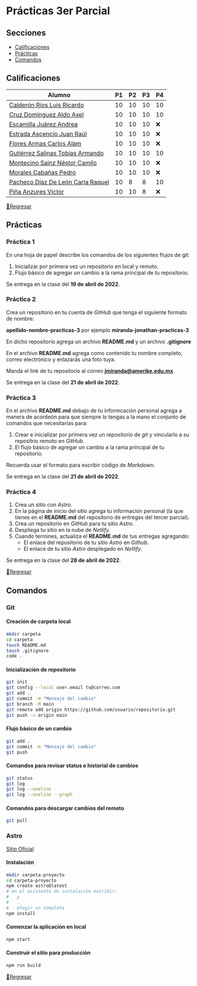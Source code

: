 # Prácticas 3er Parcial

## Secciones

- [Calificaciones](#calificaciones)
- [Prácticas](#prácticas)
- [Comandos](#comandos)

## Calificaciones

| Alumno                                                                                           | P1  | P2  | P3  | P4  |
| ------------------------------------------------------------------------------------------------ | --- | --- | --- | --- |
| [Calderón Ríos Luis Ricardo](https://github.com/Riku935/calderon-ricardo-practicas-3)            | 10  | 10  | 10  | 10  |
| [Cruz Domínguez Aldo Axel](https://github.com/Alzound/CruzDominguez-AldoAxel-Practica3)          | 10  | 10  | 10  | 10  |
| [Escamilla Juárez Andrea](https://github.com/AndreaEJ22/escamilla-andrea-practicas-3)            | 10  | 10  | 10  | ❌  |
| [Estrada Ascencio Juan Raúl](https://github.com/JuanEstrada01/Estrada-Juan-practicas-3-)         | 10  | 10  | 10  | ❌  |
| [Flores Armas Carlos Alam](https://github.com/NegligentWhale7/Armas-Alam-practicas-3)            | 10  | 10  | 10  | ❌  |
| [Gutiérrez Salinas Tobías Armando](https://github.com/Tobias66Jags/gutierrez-tobias-practicas-3) | 10  | 10  | 10  | 10  |
| [Montecino Sainz Néstor Camilo](https://github.com/LDom890/montecino-nestor-practicas-3)         | 10  | 10  | 10  | ❌  |
| [Morales Cabañas Pedro](https://github.com/MasterPedro1/morales-pedro-practica-3)                | 10  | 10  | 10  | ❌  |
| [Pacheco Díaz De León Carla Raquel](https://github.com/QueenOfHell666/Pacheco-Carla-practicas-3) | 10  | 8   | 8   | 10  |
| [Piña Anzures Victor](https://github.com/AmerikeVPA/pi-a-anzures-victor-practicas-3)             | 10  | 10  | 8   | ❌  |

[🔼Regresar](#secciones)

## Prácticas

### Práctica 1

En una hoja de papel describe los comandos de los siguientes flujos de git:

1. Inicializar por primera vez un repositorio en local y remoto.
1. Flujo básico de agregar un cambio a la rama principal de tu repositorio.

Se entrega en la clase del **19 de abril de 2022**.

### Práctica 2

Crea un repositorio en tu cuenta de _GitHub_ que tenga el siguiente formato de nombre:

**apellido-nombre-practicas-3** por ejemplo **miranda-jonathan-practicas-3**

En dicho repositorio agrega un archivo **README.md** y un archivo **.gitignore**

En el archivo **README.md** agrega como contenido tu nombre completo, correo electrónico y enlazarás una foto tuya.

Manda el link de tu repositorio al correo **jmiranda@amerike.edu.mx**

Se entrega en la clase del **21 de abril de 2022**.

### Práctica 3

En el archivo **README.md** debajo de tu informcación personal agrega a manera de acordeón para que siempre lo tengas a la mano el conjunto de comandos que necesitarías para:

1. Crear e inicializar por primera vez un repositorio de _git_ y vincularlo a su repositrio remoto en _GitHub_.
1. El flujo básico de agregar un cambio a la rama principal de tu repositorio.

Recuerda usar el formato para escribir código de _Markdown_.

Se entrega en la clase del **21 de abril de 2022**.

### Práctica 4

1. Crea un sitio con _Astro_.
1. En la página de inicio del sitio agrega tu información personal (la que tienes en el **README.md** del repositorio de entregas del tercer parcial).
1. Crea un repositorio en _GitHub_ para tu sitio _Astro_.
1. Despliega tu sitio en la nube de _Netlify_.
1. Cuando termines, actualiza el **README.md** de tus entregas agregando:
   - El enlace del repositorio de tu sitio _Astro_ en _Github_.
   - El enlace de tu sitio _Astro_ desplegado en _Netlify_.

Se entrega en la clase del **28 de abril de 2022**.

[🔼Regresar](#secciones)

## Comandos

### Git

#### Creación de carpeta local

```bash
mkdir carpeta
cd carpeta
touch README.md
touch .gitignore
code .
```

#### Inicialización de repositorio

```bash
git init
git config --local user.email tu@correo.com
git add .
git commit -m "Mensaje del cambio"
git branch -M main
git remote add origin https://github.com/usuario/repositorio.git
git push -u origin main
```

#### Flujo básico de un cambio

```bash
git add .
git commit -m "Mensaje del cambio"
git push
```

#### Comandos para revisar status e historial de cambios

```bash
git status
git log
git log --oneline
git log --oneline --graph
```

#### Comandos para descargar cambios del remoto

```bash
git pull
```

### Astro

[Sitio Oficial](https://astro.build/)

#### Instalación

```bash
mkdir carpeta-proyecto
cd carpeta-proyecto
npm create astro@latest
# en el asistente de instalación escribir:
#   y
#   .
#   elegir un template
npm install
```

#### Comenzar la aplicación en local

```bash
npm start
```

#### Construir el sitio para producción

```bash
npm run build
```

[🔼Regresar](#secciones)
